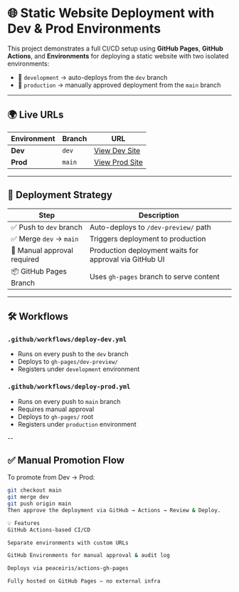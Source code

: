 # 🌐 Static Website Deployment with Dev & Prod Environments


This project demonstrates a full CI/CD setup using **GitHub Pages**, **GitHub Actions**, and **Environments** for deploying a static website with two isolated environments:

- 🧪 `development` → auto-deploys from the `dev` branch
- 🚀 `production` → manually approved deployment from the `main` branch

---

## 🌍 Live URLs

| Environment | Branch | URL |
|-------------|--------|-----|
| **Dev**     | `dev`  | [View Dev Site](https://swapnilpawar8767.github.io/env-test/dev-preview/) |
| **Prod**    | `main` | [View Prod Site](https://swapnilpawar8767.github.io/env-test/) |

---

## 🚀 Deployment Strategy

| Step | Description |
|------|-------------|
| ✅ Push to `dev` branch | Auto-deploys to `/dev-preview/` path |
| ✅ Merge `dev` → `main` | Triggers deployment to production |
| 🛑 Manual approval required | Production deployment waits for approval via GitHub UI |
| 📦 GitHub Pages Branch | Uses `gh-pages` branch to serve content |

---

## 🛠️ Workflows

### `.github/workflows/deploy-dev.yml`

- Runs on every push to the `dev` branch
- Deploys to `gh-pages/dev-preview/`
- Registers under `development` environment

### `.github/workflows/deploy-prod.yml`

- Runs on every push to `main` branch
- Requires manual approval
- Deploys to `gh-pages/` root
- Registers under `production` environment

--

## ✅ Manual Promotion Flow

To promote from Dev → Prod:

```bash
git checkout main
git merge dev
git push origin main
Then approve the deployment via GitHub → Actions → Review & Deploy.

💡 Features
GitHub Actions-based CI/CD

Separate environments with custom URLs

GitHub Environments for manual approval & audit log

Deploys via peaceiris/actions-gh-pages

Fully hosted on GitHub Pages — no external infra

